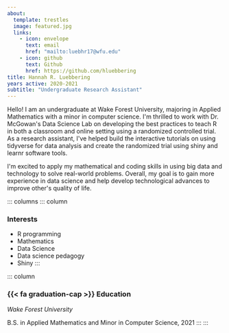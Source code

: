 ```yaml
---
about:
  template: trestles
  image: featured.jpg
  links:
    - icon: envelope
      text: email
      href: "mailto:luebhr17@wfu.edu"
    - icon: github
      text: Github
      href: https://github.com/hluebbering
title: Hannah R. Luebbering
years active: 2020-2021
subtitle: "Undergraduate Research Assistant"
---
```


Hello! I am an undergraduate at Wake Forest University, majoring in Applied Mathematics with a minor in computer science. I'm thrilled to work with Dr. McGowan's Data Science Lab on developing the best practices to teach R in both a classroom and online setting using a randomized controlled trial. As a research assistant, I've helped build the interactive tutorials on using tidyverse for data analysis and create the randomized trial using shiny and learnr software tools.

I'm excited to apply my mathematical and coding skills in using big data and technology to solve real-world problems. Overall, my goal is to gain more experience in data science and help develop technological advances to improve other's quality of life.

::: columns
::: column
### Interests

-   R programming
-   Mathematics
-   Data Science
-   Data science pedagogy
-   Shiny
:::

::: column
### {{< fa graduation-cap >}} Education

*Wake Forest University*

B.S. in Applied Mathematics and Minor in Computer Science, 2021
:::
:::
